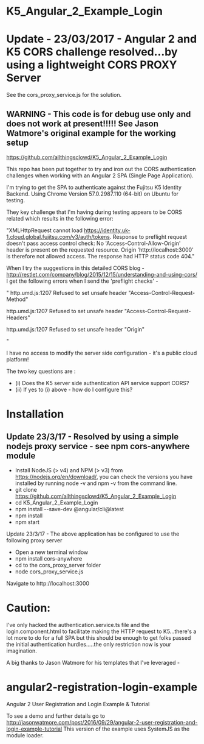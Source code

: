 # K5_Angular_2_Example_Login

# Update - 23/03/2017 - Angular 2 and K5 CORS challenge resolved...by using a lightweight CORS PROXY Server

See the cors_proxy_service.js for the solution.

## WARNING - This code is for debug use only and does not work at present!!!!! See Jason Watmore's original example for the working setup

https://github.com/allthingsclowd/K5_Angular_2_Example_Login


This repo has been put together to try and iron out the CORS authentication challenges when working with an Angular 2 SPA (Single Page Application).

I'm trying to get the SPA to authenticate against the Fujitsu K5 Identity Backend. Using Chrome Version 57.0.2987.110 (64-bit) on Ubuntu for testing.

They key challenge that I'm having during testing appears to be CORS related which results in the following error:

"XMLHttpRequest cannot load https://identity.uk-1.cloud.global.fujitsu.com/v3/auth/tokens. Response to preflight request doesn't pass access control check: No 'Access-Control-Allow-Origin' header is present on the requested resource. Origin 'http://localhost:3000' is therefore not allowed access. The response had HTTP status code 404."


When I try the suggestions in this detailed CORS blog - http://restlet.com/company/blog/2015/12/15/understanding-and-using-cors/ 
I get the following errors when I send the 'preflight checks' -

"
http.umd.js:1207 Refused to set unsafe header "Access-Control-Request-Method"

http.umd.js:1207 Refused to set unsafe header "Access-Control-Request-Headers"

http.umd.js:1207 Refused to set unsafe header "Origin"

"


I have no access to modify the server side configuration - it's a public cloud platform! 


The two key questions are :  

 - (i) Does the K5 server side authentication API service support CORS?
 - (ii) If yes to (i) above - how do I configure this?


# Installation

## Update 23/3/17 - Resolved by using a simple nodejs proxy service - see npm cors-anywhere module

 - Install NodeJS (> v4) and NPM (> v3) from https://nodejs.org/en/download/, you can check the versions you have installed by running node -v and npm -v from the command line.
 - git clone https://github.com/allthingsclowd/K5_Angular_2_Example_Login
 - cd K5_Angular_2_Example_Login
 - npm install --save-dev @angular/cli@latest
 - npm install
 - npm start

 Update 23/3/17 - The above application has be configured to use the following proxy server
  - Open a new terminal window
  - npm install cors-anywhere
  - cd to the cors_proxy_server folder
  - node cors_proxy_service.js

Navigate to http://localhost:3000

# Caution:
I've only hacked the authentication.service.ts file and the login.component.html to facilitate making the HTTP request to K5...there's a lot more to do for a full SPA but this should be enough to get folks passed the initial authentication hurdles.....the only restriction now is your imagination.



A big thanks to Jason Watmore for his templates that I've leveraged - 
# angular2-registration-login-example

Angular 2 User Registration and Login Example & Tutorial

To see a demo and further details go to http://jasonwatmore.com/post/2016/09/29/angular-2-user-registration-and-login-example-tutorial
This version of the example uses SystemJS as the module loader.
